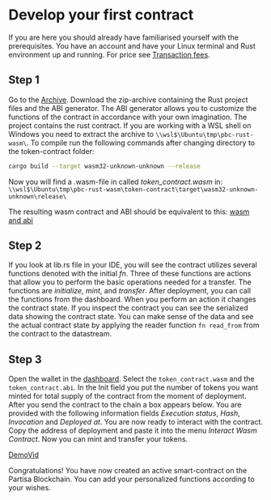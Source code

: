 
# Develop your first contract

If you are here you should already have familiarised yourself with the prerequisites.
You have an account and have your Linux terminal and Rust environment up and running.
For price see [Transaction fees](transactions.md).

## Step 1

Go to the [Archive](rust-contract-sdk-rc5.zip). Download the zip-archive containing the Rust project
files and the ABI generator. The ABI generator
allows you to customize the functions of the contract in accordance with your own imagination. The
project contains the rust contract. If you are working with a WSL shell on Windows
you need to extract the archive to `\\wsl$\Ubuntu\tmp\pbc-rust-wasm\`.
To compile run the following commands after changing directory to the  token-contract folder:
```` bash
cargo build --target wasm32-unknown-unknown --release
````
Now you will find a .wasm-file in called *token_contract.wasm* in: `\\wsl$\Ubuntu\tmp\pbc-rust-wasm\token-contract\target\wasm32-unknown-unknown\release\`

The resulting wasm contract and ABI should be equivalent to this: [wasm and abi](WASMandABI_tokenContract.zip)

## Step 2

If you look at lib.rs file in your IDE, you will see the contract utilizes several functions denoted with the initial *fn*. Three of these functions are actions that allow you to perform the basic operations needed for a transfer. The functions are *initialize*, *mint*, and *transfer*. After deployment, you can call the functions from the dashboard. When you perform an action it changes the contract state. If you inspect the contract you can see the serialized data showing the contract state. You can make sense of the data and see the actual contract state by applying the reader function `fn read_from` from the contract to the datastream.

## Step 3

Open the wallet in the [dashboard](https://dashboard.partisiablockchain.com/wallet/upload_wasm). Select the `token_contract.wasm` and the `token_contract.abi`. In the Init field you put the number of tokens you want minted for total supply of the contract from the moment of deployment. After you send the contract to the chain a box appears below. You are provided with the following information fields *Execution status*, *Hash*, *Invocation* and *Deployed at*.
You are now ready to interact with the contract. Copy the address of deployment and paste it into the menu *Interact Wasm Contract*. Now you can mint and transfer your tokens.

[DemoVid](https://youtu.be/qV2grtWDxUE)


Congratulations! You have now created an active smart-contract on the Partisa Blockchain. You can add your personalized functions according to your wishes.  

